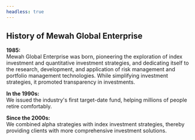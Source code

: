 ```yaml
---
headless: true
---
```

## History of Mewah Global Enterprise

**1985:** <br>
Mewah Global Enterprise was born, pioneering the exploration of index investment and quantitative investment strategies, and dedicating itself to the research, development, and application of risk management and portfolio management technologies. While simplifying investment strategies, it promoted transparency in investments.

**In the 1990s:** <br>
We issued the industry's first target-date fund, helping millions of people retire comfortably.


**Since the 2000s:** <br>
We combined alpha strategies with index investment strategies, thereby providing clients with more comprehensive investment solutions.

